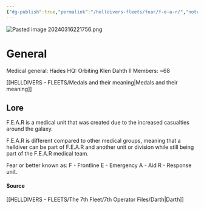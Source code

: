 ```yaml
---
{"dg-publish":true,"permalink":"/helldivers-fleets/fear/f-e-a-r/","noteIcon":"","created":"2024-03-16T22:56:28.628+01:00","updated":"2024-03-24T01:04:34.044+01:00"}
---
```


![Pasted image 20240316221756.png](/img/user/Images/Pasted%20image%2020240316221756.png)

# General
Medical general: Hades
HQ: Orbiting Klen Dahth II
Members: ~68

[[HELLDIVERS - FLEETS/Medals and their meaning\|Medals and their meaning]]
## Lore
F.E.A.R is a medical unit that was created due to the increased casualties around the galaxy.

F.E.A.R is different compared to other medical groups, meaning that a helldiver can be part of F.E.A.R and another unit or division while still being part of the F.E.A.R medical team. 

Fear or better 
known as: 
F - Frontline 
E - Emergency 
A - Aid 
R - Response unit.

#### Source
[[HELLDIVERS - FLEETS/The 7th Fleet/7th Operator Files/Darth\|Darth]]